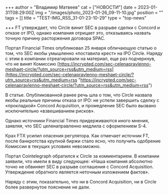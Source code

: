 +++
author = "Владимир Матвеев"
cat = ["НОВОСТИ"]
date = 2023-01-31T08:29:00Z
img = "/images/photo_2023-01-26_09-11-10.jpg"
position = ""
tags = []
title = "TEST-IMG_RSS_31-01-23-10-29"
type = "top-news"

+++
FT утверждает, что Circle винит SEC в разрыве сделки с Concord и отказе от IPO, однако компания отрицает это, отказываясь назвать точную причину расторжения договора SPAC.

Портал Financial Times опубликовал 25 января обличающую статью о том, что SEC якобы умышленно «поставила крест» на IPO Circle. Наряду с этим в компании отреагировали на материал, еще раз подчеркнув, что не винят Комиссию [https://incrypted.com/sec-celenapravlenno-meshaet-circle/?utm_source=rss&utm_medium=rss](https://incrypted.com/sec-celenapravlenno-meshaet-circle/?utm_source=rss&utm_medium=rss "https://incrypted.com/sec-celenapravlenno-meshaet-circle/?utm_source=rss&utm_medium=rss")

В статье. Опубликованной ранее речь шла о том, что Circle назвала якобы реальные причины отказа от IPO: не успели завершить сделку с «прокладкой» Concord Acquisition, и промедление SEC было вызвано исключительно «взвешиванием рисков».

Однако источники Financial Times придерживаются иного мнения, заявляя, что SEC целенаправленно медлила с оформлением S-4.

Крах FTX усилил опасения регулятора. Как отмечает источник FT, после банкротства крупной биржи стало ясно, что получить одобрение Комиссии в текущих условиях невозможно.

Портал Cointelegraph обратился к Circle за комментарием. В компании заявили, что имели в виду следующее: «Наша компания абсолютно точно не обвиняет SEC в разрыве соглашения с Concord Acquisition. Утверждение обратного является неточным изложением фактов».

Наряду с этим, показательно, что ни в Concord Acquisition, ни в Circle более развернутое пояснение не дали.